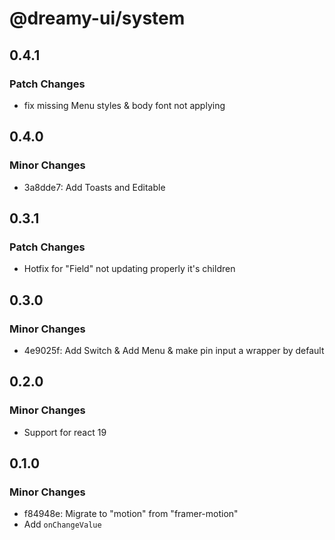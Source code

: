 # @dreamy-ui/system

## 0.4.1

### Patch Changes

-   fix missing Menu styles & body font not applying

## 0.4.0

### Minor Changes

-   3a8dde7: Add Toasts and Editable

## 0.3.1

### Patch Changes

-   Hotfix for "Field" not updating properly it's children

## 0.3.0

### Minor Changes

-   4e9025f: Add Switch & Add Menu & make pin input a wrapper by default

## 0.2.0

### Minor Changes

-   Support for react 19

## 0.1.0

### Minor Changes

-   f84948e: Migrate to "motion" from "framer-motion"
-   Add `onChangeValue`
